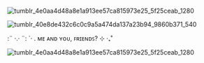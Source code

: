 ![tumblr_4e0aa4d48a8e1a913ee57ca815973e25_5f25ceab_1280](https://github.com/karmagisa/karmagisa/assets/167344508/77faa501-fd1f-4aa6-b118-8d170479f8f7)

![tumblr_40e8de432c6c0c9a5a474da137a23b94_9860b371_540](https://github.com/karmagisa/karmagisa/assets/167344508/39706d44-8f25-4a8c-bb44-f730a42b27a4)

:¨ ·.· ¨:
`· .   ᴍᴇ ᴀɴᴅ ʏᴏᴜ, ꜰʀɪᴇɴᴅꜱ? ⊹ ‧₊˚
  
  ![tumblr_4e0aa4d48a8e1a913ee57ca815973e25_5f25ceab_1280](https://github.com/karmagisa/karmagisa/assets/167344508/77faa501-fd1f-4aa6-b118-8d170479f8f7)

